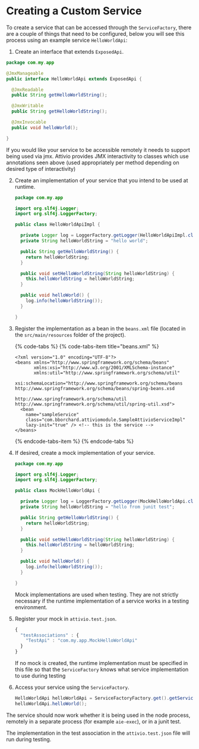 # Creating a Custom Service

To create a service that can be accessed through the `ServiceFactory`, there are a couple of things that need to be configured, below you will see this process using an example service `HelloWorldApi`:

1.  Create an interface that extends `ExposedApi`.  


   ```java
   package com.my.app

   @JmxManageable
   public interface HelloWorldApi extends ExposedApi {

     @JmxReadable
     public String getHelloWorldString();

     @JmxWritable
     public String getHelloWorldString();

     @JmxInvocable
     public void helloWorld();

   }
   ```

   If you would like your service to be accessible remotely it needs to support being used via jmx. Attivio provides JMX interactivity to classes which use annotations seen above \(used appropriately per method depending on desired type of interactivity\)  

2. Create an implementation of your service that you intend to be used at runtime.  


   ```java
   package com.my.app

   import org.slf4j.Logger;
   import org.slf4j.LoggerFactory;

   public class HelloWorldApiImpl {

     private Logger log = LoggerFactory.getLogger(HelloWorldApiImpl.class);
     private String helloWorldString = "hello world";

     public String getHelloWorldString() {
       return helloWorldString;
     }

     public void setHelloWorldString(String helloWorldString) {
       this.helloWorldString = helloWorldString;
     }

     public void helloWorld() {
       log.info(helloWorldString());
     }

   }
   ```

3. Register the implementation as a bean in the `beans.xml` file \(located in the `src/main/resources` folder of the project\).  


   {% code-tabs %}
   {% code-tabs-item title="beans.xml" %}
   ```markup
   <?xml version="1.0" encoding="UTF-8"?>
   <beans xmlns="http://www.springframework.org/schema/beans" 
          xmlns:xsi="http://www.w3.org/2001/XMLSchema-instance"
          xmlns:util="http://www.springframework.org/schema/util"
          xsi:schemaLocation="http://www.springframework.org/schema/beans http://www.springframework.org/schema/beans/spring-beans.xsd
                              http://www.springframework.org/schema/util http://www.springframework.org/schema/util/spring-util.xsd">
     <bean 
       name="sampleService" 
       class="com.bborchard.attiviomodule.SampleAttivioServiceImpl" 
       lazy-init="true" /> <!-- this is the service -->
   </beans>
   ```
   {% endcode-tabs-item %}
   {% endcode-tabs %}

4. If desired, create a mock implementation of your service.  


   ```java
   package com.my.app

   import org.slf4j.Logger;
   import org.slf4j.LoggerFactory;

   public class MockHelloWorldApi {

     private Logger log = LoggerFactory.getLogger(MockHelloWorldApi.class);
     private String helloWorldString = "hello from junit test";

     public String getHelloWorldString() {
       return helloWorldString;
     }

     public void setHelloWorldString(String helloWorldString) {
       this.helloWorldString = helloWorldString;
     }

     public void helloWorld() {
       log.info(helloWorldString());
     }

   }
   ```

   Mock implementations are used when testing. They are not strictly necessary if the runtime implementation of a service works in a testing environment.  

5. Register your mock in `attivio.test.json`.  


   ```javascript
   {
     "testAssociations" : {
       "TestApi" : "com.my.app.MockHelloWorldApi"
     }
   }
   ```

   If no mock is created, the runtime implementation must be specified in this file so that the `ServiceFactory` knows what service implementation to use during testing  

6. Access your service using the `ServiceFactory`.  


   ```java
   HelloWorldApi helloWorldApi = ServiceFactoryFactory.get().getService(HelloWorldApi.class);
   helloWorldApi.helloWorld();
   ```

The service should now work whether it is being used in the node process, remotely in a separate process \(for example `aie-exec`\), or in a junit test. 

The implementation in the test association in the `attivio.test.json` file will run during testing.

